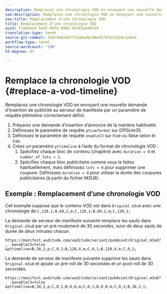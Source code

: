 ```yaml
---
description: Remplacez une chronologie VOD en envoyant une nouvelle demande d’insertion de publicité au serveur de manifeste par un paramètre de requête pttimeline correctement défini.
seo-description: Remplacez une chronologie VOD en envoyant une nouvelle demande d’insertion de publicité au serveur de manifeste par un paramètre de requête pttimeline correctement défini.
seo-title: Remplacement d’une chronologie VOD
title: Remplacement d’une chronologie VOD
uuid: 17a6daa3-5ee5-48fb-8981-0d183aed0fe4
translation-type: tm+mt
source-git-commit: 358c5b02d47f23a6adbc98e457e56c8220cae6e9
workflow-type: tm+mt
source-wordcount: '199'
ht-degree: 0%

---
```



# Remplace la chronologie VOD {#replace-a-vod-timeline}

Remplacez une chronologie VOD en envoyant une nouvelle demande d’insertion de publicité au serveur de manifeste par un paramètre de requête pttimeline correctement défini.

1. Préparez une demande d’insertion d’annonce de la manière habituelle.
1. Définissez le paramètre de requête `ptcueformat` sur DPIScte35.
1. Définissez le paramètre de requête `enableC3` sur true ou false selon le cas.
1. Créez un paramètre `pttimeline` à l’aide du format de chronologie VOD :
   1. Spécifiez chaque bloc de contenu (chapitre) avec `duration = 0` et `number_of_lots = 1`.
   1. Spécifiez chaque bloc publicitaire comme vous le faites habituellement, mais définissez `lots = 0` pour supprimer une coupure. Définissez `duration = 0` pour utiliser la durée des coupures publicitaires (à partir du fichier M3U8).

## Exemple : Remplacement d’une chronologie VOD

Cet exemple suppose que le contenu VOD est dans `Original.m3u8` avec une chronologie de `C,120,1;B,60,2,m;C,120,1;B,60,2,m;C,120,1;`

La demande de serveur de manifeste suivante remplace les sauts dans `Original.m3u8` par un pré-roulement de 30 secondes, suivi de deux sauts de durée de deux minutes chacun.

```
https://manifest.auditude.com/auditude/variant/pubAsset/Original.m3u8?. . .&enableC3=false 
&pttimeline=B,30,2,p;C,0,1;B,120,4,m;C,0,1;B,120,4,m;C,0,1;
```

La demande de serveur de manifeste suivante supprime les sauts dans `Original.m3u8` et ajoute un pré-roll de 30 secondes et un post-roll de 30 secondes.

```
https://manifest.auditude.com/auditude/variant/pubAsset/Original.m3u8?. . .&enableC3=false 
&pttimeline=B,30,2,p;C,0,1;B,0,0,m;C,0,1;B,0,0,m;C,0,1;B,30,2,t;
```
